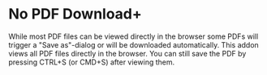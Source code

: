 # No PDF Download+

While most PDF files can be viewed directly in the browser some PDFs will trigger a "Save as"-dialog or will be downloaded automatically. This addon views all PDF files directly in the browser. You can still save the PDF by pressing CTRL+S (or CMD+S) after viewing them.
